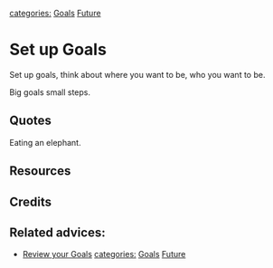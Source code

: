 [categories:](categories/index.md) [Goals](../categories/Goals.md) [Future](../categories/Future.md)
# Set up Goals

Set up goals, think about where you want to be, who you want to be.

Big goals small steps.

## Quotes

Eating an elephant.

## Resources

## Credits

## Related advices:

- [Review your Goals](../Review%20your%20Goals)
[categories:](categories/index.md) [Goals](../categories/Goals.md) [Future](../categories/Future.md)